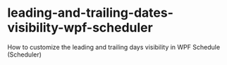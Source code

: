 # leading-and-trailing-dates-visibility-wpf-scheduler
How to customize the leading and trailing days visibility in WPF Schedule (Scheduler)
